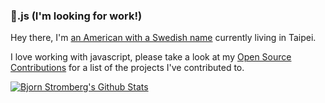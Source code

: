 ### 🐙.js (I'm looking for work!)

Hey there, I'm <a href="https://bjornstar.com/about" rel="me">an American with a Swedish name</a> currently living in Taipei.

I love working with javascript, please take a look at my [Open Source Contributions](./open-source-contributions.md) for a list of the projects I've contributed to.

[![Bjorn Stromberg's Github Stats](https://github-readme-stats.vercel.app/api?username=bjornstar&show_icons=true&locale=en&theme=algolia&include_all_commits=true)](https://github.com/bjornstar)
